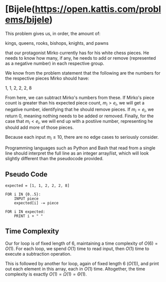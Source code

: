 # [Bijele(https://open.kattis.com/problems/bijele)

This problem gives us, in order, the amount of:

kings, queens, rooks, bishops, knights, and pawns

that our protagonist Mirko currently has for his white chess pieces. He needs to know how many, if any, he needs to add or remove (represented as a negative number) in each respective group.

We know from the problem statement that the following are the numbers for the respective pieces Mirko should have:

1, 1, 2, 2, 2, 8

From here, we can subtract Mirko's numbers from these. If Mirko's piece count is greater than his expected piece count, $m_i > e_i$, we will get a negative number, identifying that he should remove pieces. If $m_i = e_i$, we return $0$, meaning nothing needs to be added or removed. Finally, for the case that $m_i < e_i$, we will end up with a postiive number, representing he should add more of those pieces.

Because each input $m_i \leq 10$, there are no edge cases to seriously consider.

Programming languages such as Python and Bash that read from a single line should interpret the full line as an integer array/list, which will look slightly different than the pseudocode provided.

## Pseudo Code
```
expected = [1, 1, 2, 2, 2, 8]

FOR i IN {0..5}:
    INPUT piece
    expected[i] -= piece

FOR i IN expected:
    PRINT i + " "
```

## Time Complexity
Our for loop is of fixed length of $6$, maintaining a time complexity of $O(6) = O(1)$. For each loop, we spend $O(1)$ time to read input, then $O(1)$ time to execute a subtraction operation.

This is followed by another for loop, again of fixed length $6$ ($O(1)$), and print out each element in this array, each in $O(1)$ time. Altogether, the time complexity is exactly $O(1) = \Omega(1) = \Theta(1)$.